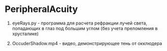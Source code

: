 # PeripheralAcuity
1. eyeRays.py - программа для расчета рефракции лучей света, попадающих в глаз под большим углом (без учета преломления в хрусталике)

2. OccuderShadow.mp4 - видео, демонстрирующее тень от окклюдера
